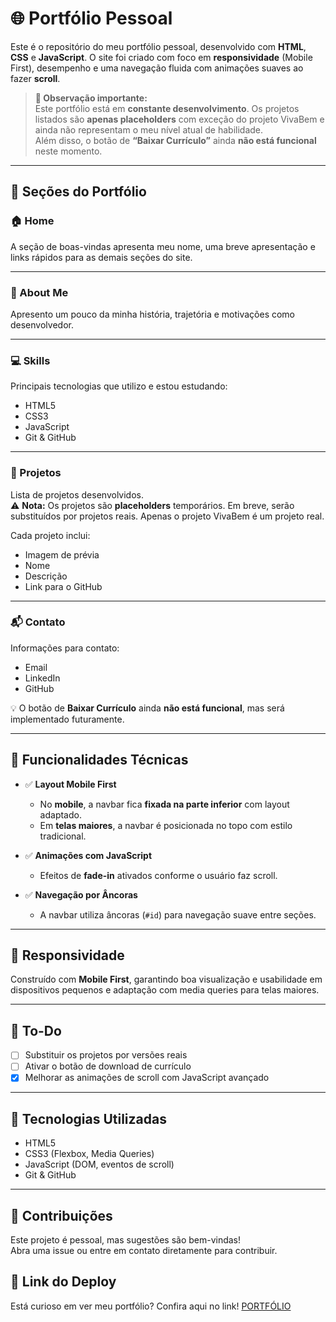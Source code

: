 # 🌐 Portfólio Pessoal

Este é o repositório do meu portfólio pessoal, desenvolvido com **HTML**, **CSS** e **JavaScript**. O site foi criado com foco em **responsividade** (Mobile First), desempenho e uma navegação fluida com animações suaves ao fazer **scroll**.

> **🚧 Observação importante:**  
> Este portfólio está em **constante desenvolvimento**. Os projetos listados são **apenas placeholders** com exceção do projeto VivaBem e ainda não representam o meu nível atual de habilidade.  
> Além disso, o botão de **“Baixar Currículo”** ainda **não está funcional** neste momento.

---

## 🔗 Seções do Portfólio

### 🏠 Home
A seção de boas-vindas apresenta meu nome, uma breve apresentação e links rápidos para as demais seções do site.

---

### 👤 About Me
Apresento um pouco da minha história, trajetória e motivações como desenvolvedor.

---

### 💻 Skills
Principais tecnologias que utilizo e estou estudando:

- HTML5
- CSS3
- JavaScript
- Git & GitHub

---

### 📂 Projetos
Lista de projetos desenvolvidos.  
⚠️ **Nota:** Os projetos são **placeholders** temporários. Em breve, serão substituídos por projetos reais.
Apenas o projeto VivaBem é um projeto real.

Cada projeto inclui:
- Imagem de prévia
- Nome
- Descrição
- Link para o GitHub

---

### 📬 Contato
Informações para contato:

- Email  
- LinkedIn  
- GitHub  

💡 O botão de **Baixar Currículo** ainda **não está funcional**, mas será implementado futuramente.

---

## 🔧 Funcionalidades Técnicas

- ✅ **Layout Mobile First**  
  - No **mobile**, a navbar fica **fixada na parte inferior** com layout adaptado.  
  - Em **telas maiores**, a navbar é posicionada no topo com estilo tradicional.

- ✅ **Animações com JavaScript**  
  - Efeitos de **fade-in** ativados conforme o usuário faz scroll.

- ✅ **Navegação por Âncoras**  
  - A navbar utiliza âncoras (`#id`) para navegação suave entre seções.

---

## 📱 Responsividade

Construído com **Mobile First**, garantindo boa visualização e usabilidade em dispositivos pequenos e adaptação com media queries para telas maiores.

---

## 📌 To-Do

- [ ] Substituir os projetos por versões reais
- [ ] Ativar o botão de download de currículo
- [X] Melhorar as animações de scroll com JavaScript avançado

---

## 🧪 Tecnologias Utilizadas

- HTML5  
- CSS3 (Flexbox, Media Queries)  
- JavaScript (DOM, eventos de scroll)  
- Git & GitHub

---

## 🤝 Contribuições

Este projeto é pessoal, mas sugestões são bem-vindas!  
Abra uma issue ou entre em contato diretamente para contribuir.

## 📎 Link do Deploy
Está curioso em ver meu portfólio? Confira aqui no link!
[PORTFÓLIO](https://erick-camposdev.github.io/PORTIFOLIO/)
